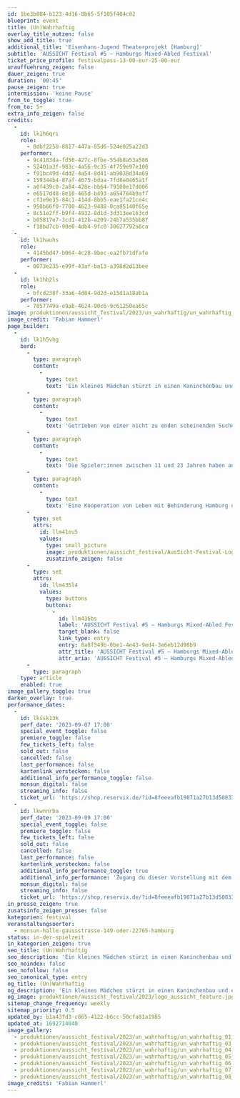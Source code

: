 ```yaml
---
id: 1be3b084-b123-4d16-8b65-5f105f404c02
blueprint: event
title: (Un)Wahrhaftig
overlay_title_nutzen: false
show_add_title: true
additional_title: 'Eisenhans-Jugend Theaterprojekt [Hamburg]'
subtitle: 'AUSSICHT Festival #5 – Hamburgs Mixed-Abled Festival'
ticket_price_profile: festivalpass-13-00-eur-25-00-eur
urauffuehrung_zeigen: false
dauer_zeigen: true
duration: '00:45'
pause_zeigen: true
intermission: 'keine Pause'
from_to_toggle: true
from_to: 5+
extra_info_zeigen: false
credits:
  -
    id: lk1h6qri
    role:
      - 0dbf2250-8817-447a-85d6-524e025a22d3
    performer:
      - 9c4183da-fd50-427c-8fbe-554b8a53a586
      - 52401a3f-983c-4a56-9c35-4f759e97e100
      - f91bc49d-4dd2-4a54-8d41-ab9038d34a69
      - 159344b4-87af-4675-bdaa-7fd8e0465a1f
      - a0f439c0-2a84-428e-bb64-79100e17d006
      - e6517d48-8e10-465d-b493-a654764b9af7
      - cf3e9e35-84c1-414d-8bb5-eae1fa21ce4c
      - 950b66f0-7700-4623-9488-0ca85140f65e
      - 8c51e2ff-b9f4-4932-8d1d-3d313ee163cd
      - b05817e7-3cd1-412b-a209-24b7a535bb87
      - f18bd7cb-90e0-4db4-9fc0-30627792a6ca
  -
    id: lk1hauhs
    role:
      - 4145bd47-b064-4c28-9bec-ea2fb71dfafe
    performer:
      - 0073e235-e99f-43af-ba13-a398d2d13bee
  -
    id: lk1hb2ls
    role:
      - bfcd238f-33a6-4d84-9d2d-e15d1a18ab1a
    performer:
      - 7057749a-e9ab-4624-90c6-9c61250ea65c
image: produktionen/aussicht_festival/2023/un_wahrhaftig/un_wahrhaftig_07_c_fabian_hammerl.jpg
image_credit: 'Fabian Hammerl'
page_builder:
  -
    id: lk1h5vhg
    bard:
      -
        type: paragraph
        content:
          -
            type: text
            text: 'Ein kleines Mädchen stürzt in einen Kaninchenbau und erwacht aus der Realität. Sie rutscht von einer Situation in die Nächste und ist immer wieder mit ihrer eigenen Vorstellungskraft konfrontiert. Traum oder Albtraum? Was ist echt und was nicht? Wer ist böse und wer ist gut?'
      -
        type: paragraph
        content:
          -
            type: text
            text: 'Getrieben von einer nicht zu enden scheinenden Suche trifft Alice immer wieder auf (un)wahrhaftige Wesen und taucht in ihre Welt ein. Eine Welt, der niemand zu entkommen scheint.'
      -
        type: paragraph
        content:
          -
            type: text
            text: 'Die Spieler:innen zwischen 11 und 23 Jahren haben anhand der Geschichte von „Alice im Wunderland“ von Lewis Carroll, die Verrücktheiten der Realität hinterfragt und sich auf die Suche nach ihrem Platz in unserer Welt begeben. Wer wohnt eigentlich im Wunderland und wer hat die Freiheit, dieses zu verlassen?'
      -
        type: paragraph
        content:
          -
            type: text
            text: 'Eine Kooperation von Leben mit Behinderung Hamburg und Thalia Treffpunkt.'
      -
        type: set
        attrs:
          id: llm41eu5
          values:
            type: small_picture
            image: produktionen/aussicht_festival/AusSicht-Festival-Logo-Rechteck.jpg
            zusatzinfo_zeigen: false
      -
        type: set
        attrs:
          id: llm435l4
          values:
            type: buttons
            buttons:
              -
                id: llm436bs
                label: 'AUSSICHT Festival #5 – Hamburgs Mixed-Abled Festival'
                target_blank: false
                link_type: entry
                entry: 8a8f549b-0be1-4e43-9ed4-3e6eb12d98b9
                attr_title: 'AUSSICHT Festival #5 – Hamburgs Mixed-Abled Festival'
                attr_aria: 'AUSSICHT Festival #5 – Hamburgs Mixed-Abled Festival'
      -
        type: paragraph
    type: article
    enabled: true
image_gallery_toggle: true
darken_overlay: true
performance_dates:
  -
    id: lkssk13k
    perf_date: '2023-09-07 17:00'
    special_event_toggle: false
    premiere_toggle: false
    few_tickets_left: false
    sold_out: false
    cancelled: false
    last_performance: false
    kartenlink_verstecken: false
    additional_info_performance_toggle: false
    monsun_digital: false
    streaming_info: false
    ticket_url: 'https://shop.reservix.de/?id=8feeeafb19071a27b13d5083379d95183e9ab490f2f135faf80b2fecfc1ba00f2aba7ad8945f4a4292549eb86feddc1b&vID=7337&eventGrpID=444675'
  -
    id: lkwnnrba
    perf_date: '2023-09-09 17:00'
    special_event_toggle: false
    premiere_toggle: false
    few_tickets_left: false
    sold_out: false
    cancelled: false
    last_performance: false
    kartenlink_verstecken: false
    additional_info_performance_toggle: true
    additional_info_performance: 'Zugang du dieser Vorstellung mit dem Festivalpass [AUSSICHT Festival 2023] oder einem Ticket der Theaternacht Hamburg 2023.'
    monsun_digital: false
    streaming_info: false
    ticket_url: 'https://shop.reservix.de/?id=8feeeafb19071a27b13d5083379d95183e9ab490f2f135faf80b2fecfc1ba00f2aba7ad8945f4a4292549eb86feddc1b&vID=7337&eventGrpID=444675'
in_presse_zeigen: true
zusatsinfo_zeigen_presse: false
kategorien: festival
veranstaltungsoerter:
  - monsun-halle-gaussstrasse-149-oder-22765-hamburg
status: in-der-spielzeit
in_kategorien_zeigen: true
seo_title: (Un)Wahrhaftig
seo_description: 'Ein kleines Mädchen stürzt in einen Kaninchenbau und erwacht aus der Realität. Traum oder Albtraum? Was ist echt und was nicht? Wer ist böse und wer ist gut?'
seo_noindex: false
seo_nofollow: false
seo_canonical_type: entry
og_title: (Un)Wahrhaftig
og_description: 'Ein kleines Mädchen stürzt in einen Kaninchenbau und erwacht aus der Realität. Traum oder Albtraum? Was ist echt und was nicht? Wer ist böse und wer ist gut?'
og_image: produktionen/aussicht_festival/2023/logo_aussicht_feature.jpg
sitemap_change_frequency: weekly
sitemap_priority: 0.5
updated_by: b1a43fd3-c865-4122-b6cc-50cfa81a1985
updated_at: 1692714040
image_gallery:
  - produktionen/aussicht_festival/2023/un_wahrhaftig/un_wahrhaftig_01_c_fabian_hammerl.jpg
  - produktionen/aussicht_festival/2023/un_wahrhaftig/un_wahrhaftig_03_c_fabian_hammerl.jpg
  - produktionen/aussicht_festival/2023/un_wahrhaftig/un_wahrhaftig_04_c_fabian_hammerl.jpg
  - produktionen/aussicht_festival/2023/un_wahrhaftig/un_wahrhaftig_05_c_fabian_hammerl.jpg
  - produktionen/aussicht_festival/2023/un_wahrhaftig/un_wahrhaftig_06_c_fabian_hammerl.jpg
  - produktionen/aussicht_festival/2023/un_wahrhaftig/un_wahrhaftig_07_c_fabian_hammerl.jpg
  - produktionen/aussicht_festival/2023/un_wahrhaftig/un_wahrhaftig_08_c_fabian_hammerl.jpg
image_credits: 'Fabian Hammerl'
---
```


